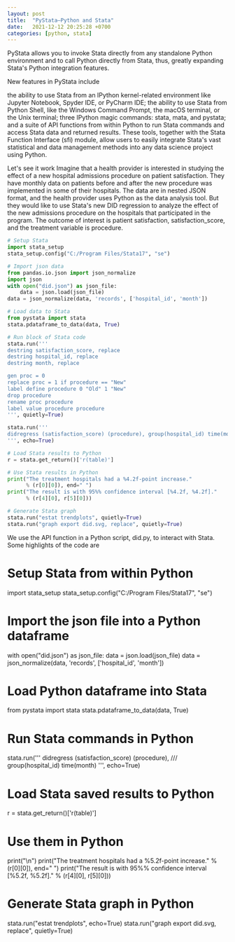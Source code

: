 ```yaml
---
layout: post
title:  "PyStata—Python and Stata"
date:   2021-12-12 20:25:28 +0700
categories: [python, stata]
---
```



PyStata allows you to invoke Stata directly from any standalone Python environment and to call Python directly from Stata, thus, greatly expanding Stata's Python integration features.

New features in PyStata include

the ability to use Stata from an IPython kernel-related environment like Jupyter Notebook, Spyder IDE, or PyCharm IDE;
the ability to use Stata from Python Shell, like the Windows Command Prompt, the macOS terminal, or the Unix terminal;
three IPython magic commands: stata, mata, and pystata; and
a suite of API functions from within Python to run Stata commands and access Stata data and returned results.
These tools, together with the Stata Function Interface (sfi) module, allow users to easily integrate Stata's vast statistical and data management methods into any data science project using Python.

Let's see it work
Imagine that a health provider is interested in studying the effect of a new hospital admissions procedure on patient satisfaction. They have monthly data on patients before and after the new procedure was implemented in some of their hospitals. The data are in nested JSON format, and the health provider uses Python as the data analysis tool. But they would like to use Stata's new DID regression to analyze the effect of the new admissions procedure on the hospitals that participated in the program. The outcome of interest is patient satisfaction, satisfaction_score, and the treatment variable is procedure.

```python
# Setup Stata
import stata_setup
stata_setup.config("C:/Program Files/Stata17", "se")

# Import json data
from pandas.io.json import json_normalize
import json
with open("did.json") as json_file:
    data = json.load(json_file)
data = json_normalize(data, 'records', ['hospital_id', 'month'])

# Load data to Stata
from pystata import stata
stata.pdataframe_to_data(data, True)

# Run block of Stata code 
stata.run('''
destring satisfaction_score, replace
destring hospital_id, replace
destring month, replace

gen proc = 0
replace proc = 1 if procedure == "New"
label define procedure 0 "Old" 1 "New"
drop procedure
rename proc procedure
label value procedure procedure
''', quietly=True)

stata.run('''
didregress (satisfaction_score) (procedure), group(hospital_id) time(month)
''', echo=True)

# Load Stata results to Python
r = stata.get_return()['r(table)']

# Use Stata results in Python
print("The treatment hospitals had a %4.2f-point increase." 
      % (r[0][0]), end=" ") 
print("The result is with 95%% confidence interval [%4.2f, %4.2f]." 
      % (r[4][0], r[5][0]))

# Generate Stata graph 
stata.run("estat trendplots", quietly=True)
stata.run("graph export did.svg, replace", quietly=True)
```

We use the API function in a Python script, did.py, to interact with Stata. Some highlights of the code are

# Setup Stata from within Python
import stata_setup
stata_setup.config("C:/Program Files/Stata17", "se")

# Import the json file into a Python dataframe
with open("did.json") as json_file:
    data = json.load(json_file)
data = json_normalize(data, 'records', ['hospital_id', 'month'])

# Load Python dataframe into Stata
from pystata import stata
stata.pdataframe_to_data(data, True)

# Run Stata commands in Python
stata.run('''
        didregress (satisfaction_score) (procedure), ///
                group(hospital_id) time(month)
        ''', echo=True)

# Load Stata saved results to Python
r = stata.get_return()['r(table)']

# Use them in Python
print("\n")
print("The treatment hospitals had a %5.2f-point increase." % (r[0][0]), end=" ")
print("The result is with 95%% confidence interval [%5.2f, %5.2f]." % (r[4][0], r[5][0]))

# Generate Stata graph in Python
stata.run("estat trendplots", echo=True)
stata.run("graph export did.svg, replace", quietly=True)

